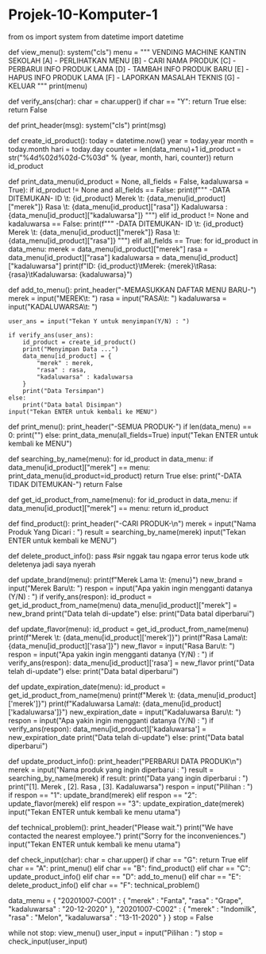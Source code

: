 # Projek-10-Komputer-1
from os import system
from datetime import datetime

def view_menu():
	system("cls")
	menu = """
VENDING MACHINE KANTIN SEKOLAH
[A] - PERLIHATKAN MENU
[B] - CARI NAMA PRODUK
[C] - PERBARUI INFO PRODUK LAMA
[D] - TAMBAH INFO PRODUK BARU
[E] - HAPUS INFO PRODUK LAMA
[F] - LAPORKAN MASALAH TEKNIS
[G] - KELUAR
	"""
	print(menu)

def verify_ans(char):
	char = char.upper()
	if char == "Y":
		return True
	else:
		return False

def print_header(msg):
	system("cls")
	print(msg)

def create_id_product():
	today = datetime.now()
	year = today.year
	month = today.month
	hari = today.day
	counter = len(data_menu)+1
	id_product = str("%4d%02d%02d-C%03d" % (year, month, hari, counter))
	return id_product

def print_data_menu(id_product = None, all_fields = False, kadaluwarsa = True):
	if id_product != None and all_fields == False:
		print(f"""
		-DATA DITEMUKAN-
	ID \t: {id_product}
	Merek \t: {data_menu[id_product]["merek"]}
	Rasa \t: {data_menu[id_product]["rasa"]}
	Kadaluwarsa : {data_menu[id_product]["kadaluwarsa"]}
			""")
	elif id_product != None and kadaluwarsa == False:
		print(f"""
		-DATA DITEMUKAN-
	ID \t: {id_product}
	Merek \t: {data_menu[id_product]["merek"]}
	Rasa \t: {data_menu[id_product]["rasa"]}
			""")
	elif all_fields == True:
		for id_product in data_menu:
			merek = data_menu[id_product]["merek"]
			rasa = data_menu[id_product]["rasa"]
			kadaluwarsa = data_menu[id_product]["kadaluwarsa"]
			print(f"ID: {id_product}\tMerek: {merek}\tRasa: {rasa}\tKadaluwarsa: {kadaluwarsa}")

def add_to_menu():
	print_header("-MEMASUKKAN DAFTAR MENU BARU-")
	merek = input("MEREK\t: ")
	rasa = input("RASA\t: ") 
	kadaluwarsa = input("KADALUWARSA\t: ") 

	user_ans = input("Tekan Y untuk menyimpan(Y/N) : ")

	if verify_ans(user_ans):
		id_product = create_id_product()
		print("Menyimpan Data ...")
		data_menu[id_product] = {
			"merek" : merek,
			"rasa" : rasa,
			"kadaluwarsa" : kadaluwarsa
		}
		print("Data Tersimpan")
	else:
		print("Data batal Disimpan")
	input("Tekan ENTER untuk kembali ke MENU")

def print_menu():
	print_header("-SEMUA PRODUK-")
	if len(data_menu) == 0:
		print("<BELUM ADA DATA PRODUK YANG DISIMPAN>")
	else:
		print_data_menu(all_fields=True)
	input("Tekan ENTER untuk kembali ke MENU")

def searching_by_name(menu):
	for id_product in data_menu:
		if data_menu[id_product]["merek"] == menu:
			print_data_menu(id_product=id_product)
			return True
	else:
		print("-DATA TIDAK DITEMUKAN-")
		return False

def get_id_product_from_name(menu):
	for id_product in data_menu:
		if data_menu[id_product]["merek"] == menu:
			return id_product

def find_product():
	print_header("-CARI PRODUK-\n")
	merek = input("Nama Produk Yang Dicari : ")
	result = searching_by_name(merek)
	input("Tekan ENTER untuk kembali ke MENU")

def delete_product_info():
	pass
	#sir nggak tau ngapa error terus kode utk deletenya jadi saya nyerah

def update_brand(menu):
	print(f"Merek Lama \t: {menu}")
	new_brand = input("Merek Baru\t: ")
	respon = input("Apa yakin ingin mengganti datanya (Y/N) : ")
	if verify_ans(respon):
		id_product = get_id_product_from_name(menu)
		data_menu[id_product]["merek"] = new_brand
		print("Data telah di-update")
	else:
		print("Data batal diperbarui")

def update_flavor(menu):
	id_product = get_id_product_from_name(menu)
	print(f"Merek \t: {data_menu[id_product]['merek']}")
	print(f"Rasa Lama\t: {data_menu[id_product]['rasa']}")
	new_flavor = input("Rasa Baru\t: ")
	respon = input("Apa yakin ingin mengganti datanya (Y/N) : ")
	if verify_ans(respon):
		data_menu[id_product]['rasa'] = new_flavor
		print("Data telah di-update")
	else:
		print("Data batal diperbarui")

def update_expiration_date(menu):
	id_product = get_id_product_from_name(menu)
	print(f"Merek \t: {data_menu[id_product]['merek']}")
	print(f"Kadaluwarsa Lama\t: {data_menu[id_product]['kadaluwarsa']}")
	new_expiration_date = input("Kadaluwarsa Baru\t: ")
	respon = input("Apa yakin ingin mengganti datanya (Y/N) : ")
	if verify_ans(respon):
		data_menu[id_product]['kadaluwarsa'] = new_expiration_date
		print("Data telah di-update")
	else:
		print("Data batal diperbarui")

def update_product_info():
	print_header("PERBARUI DATA PRODUK\n")
	merek = input("Nama produk yang ingin diperbarui : ")
	result = searching_by_name(merek)
	if result:
		print("Data yang ingin diperbarui : ")
		print("[1]. Merek , [2]. Rasa , [3]. Kadaluwarsa")
		respon = input("Pilihan : ")
		if respon == "1":
			update_brand(merek)
		elif respon == "2":
			update_flavor(merek)
		elif respon == "3":
			update_expiration_date(merek)
	input("Tekan ENTER untuk kembali ke menu utama")

def technical_problem():
	print_header("Please wait.")
	print("We have contacted the nearest employee.")
	print("Sorry for the inconveniences.")
	input("Tekan ENTER untuk kembali ke menu utama")
			
def check_input(char):
	char = char.upper()
	if char == "G":
		return True
	elif char == "A":
		print_menu()
	elif char == "B":
		find_product()
	elif char == "C":
		update_product_info()
	elif char == "D":
		add_to_menu()
	elif char == "E":
		delete_product_info()
	elif char == "F":
		technical_problem()

data_menu = {
	"20201007-C001" : {
		"merek" : "Fanta",
		"rasa" : "Grape",
		"kadaluwarsa" : "20-12-2020"
	},
	"20201007-C002" : {
		"merek" : "Indomilk",
		"rasa" : "Melon",
		"kadaluwarsa" : "13-11-2020"
	}
}
stop = False

while not stop:
	view_menu()
	user_input = input("Pilihan : ")
	stop = check_input(user_input)
